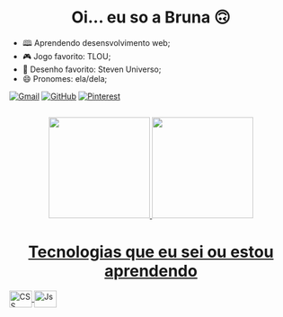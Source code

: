 <h1 style="text-align: center"> Oi... eu so a Bruna 🙃</h1>

- 🕮 Aprendendo desensvolvimento web;
- 🎮 Jogo favorito: TLOU;
- 🦁 Desenho favorito: Steven Universo;
- 😄 Pronomes: ela/dela;


[![Gmail](https://img.shields.io/badge/Gmail-D14836?style=for-the-badge&logo=gmail&logoColor=white)](https://brunamourabernardi@gmail.com)
[![GitHub](https://img.shields.io/badge/GitHub-100000?style=for-the-badge&logo=github&logoColor=white)](https://github.com/nOpfiNe)
[![Pinterest](https://img.shields.io/badge/Pinterest-%23E60023.svg?&style=for-the-badge&logo=Pinterest&logoColor=white)](https://br.pinterest.com/yourredribbon/)

##

<div style="text-align: center">
  <a href="https://github.com/nOpfiNe">
  <img height="180em" src="https://github-readme-stats.vercel.app/api?username=nOpfiNe&show_icons=true&theme=radical"/>
  <img height="180em" src="https://github-readme-stats.vercel.app/api/top-langs/?username=nOpfiNe&layout=compact&langs_count=7&theme=radical"/>
</div>
  
  ##
  
  <h1 style="text-align: center">Tecnologias que eu sei ou estou aprendendo </h1>
  
  <div style="display: inline_block ; text-align: center><br>
   <img align="center" alt="HTML" height="30" width="40" src="https://img.shields.io/badge/HTML5-E34F26?style=for-the-badge&logo=html5&logoColor=white">
   <img align="center" alt="CSS" height="30" width="40" src="https://img.shields.io/badge/CSS3-1572B6?style=for-the-badge&logo=css3&logoColor=white">
   <img align="center" alt="Js" height="30" width="40" src="https://img.shields.io/badge/JavaScript-F7DF1E?style=for-the-badge&logo=javascript&logoColor=black">
  </div>
